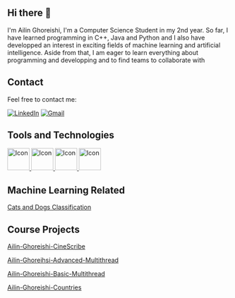 ## Hi there 👋

I'm Ailin Ghoreishi, I'm a Computer Science Student in my 2nd year. So far, I have learned programming in C++, Java and Python and I also have developped an interest in exciting fields of machine learning and artificial intelligence. Aside from that, I am eager to learn everything about programming and developping and to find teams to collaborate with

## Contact
Feel free to contact me:

[![LinkedIn](https://img.shields.io/badge/LinkedIn-0077B5?style=flat&logo=linkedin&logoColor=white)](https://www.linkedin.com/in/ailinghoreishi)
[![Gmail](https://img.shields.io/badge/Gmail-EA4335?style=flat&logo=gmail&logoColor=white)](aghoreishi2004@gmail.com)


## Tools and Technologies

<a href="https://example.com">
  <img src="https://camo.githubusercontent.com/d1652ce9d9e41d898ea03bd8772e8accb903947dc6bba2a410d76462f7d63d1b/68747470733a2f2f63646e2e6a7364656c6976722e6e65742f67682f64657669636f6e732f64657669636f6e2f69636f6e732f707974686f6e2f707974686f6e2d6f726967696e616c2e737667" width="50" height="50" alt="Icon"/>
</a>
<a href="https://example.com">
  <img src="https://camo.githubusercontent.com/0d4b500c99671bf83bcb747e4f25f3da28765f2bbb4cdd9733c09f9a46381aaa/68747470733a2f2f63646e2e6a7364656c6976722e6e65742f67682f64657669636f6e732f64657669636f6e2f69636f6e732f6a6176612f6a6176612d6f726967696e616c2e737667" width="50" height="50" alt="Icon"/>
</a>
<a href="https://example.com">
  <img src="https://camo.githubusercontent.com/cd7e24b6d077658f419aaa173b20cde5cadb5fe3ed659fb0848b95e4037a46b1/68747470733a2f2f63646e2e6a7364656c6976722e6e65742f67682f64657669636f6e732f64657669636f6e2f69636f6e732f63706c7573706c75732f63706c7573706c75732d6f726967696e616c2e737667" width="50" height="50" alt="Icon"/>
</a>
<a href="https://example.com">
  <img src="https://camo.githubusercontent.com/b5a316a445d392b6f33cf315ebae56acecb547a7ac3a62c6931eb81ddbc813c6/68747470733a2f2f63646e2e6a7364656c6976722e6e65742f67682f64657669636f6e732f64657669636f6e2f69636f6e732f6e756d70792f6e756d70792d6f726967696e616c2e737667" width="50" height="50" alt="Icon"/>
</a>

## Machine Learning Related
[Cats and Dogs Classification](https://github.com/A-Ghoreishi/Machine-learning-Cats-and-Dogs)

## Course Projects
[Ailin-Ghoreishi-CineScribe](https://github.com/A-Ghoreishi/Second-Assignment-CineScribe)

[Ailin-Ghoreihsi-Advanced-Multithread](https://github.com/A-Ghoreishi/Sixth-Assignment-Advanced-Multithreading)

[Ailin-Ghoreishi-Basic-Multithread](https://github.com/A-Ghoreishi/Fifth-Assignment-Multithread-Basics)

[Ailin-Ghoreishi-Countries](https://github.com/A-Ghoreishi/Fourth-Assignment-HTML-Parser)


